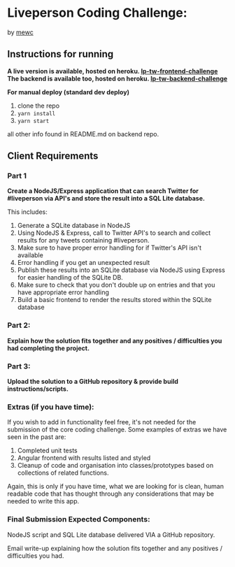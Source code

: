 # Liveperson Coding Challenge:

by [mewc](https://github.com/mewc)

## Instructions for running
**A live version is available, hosted on heroku. [lp-tw-frontend-challenge](https://lp-tw-frontend-challenge.herokuapp.com/)**
**The backend is available too, hosted on heroku. [lp-tw-backend-challenge](https://lp-tw-backend-challenge.herokuapp.com/)**

**For manual deploy (standard dev deploy)**
1. clone the repo
1. `yarn install`
1. `yarn start`

all other info found in README.md on backend repo.


## Client Requirements

### Part 1
 
**Create a NodeJS/Express application that can search Twitter for #liveperson via API's and store the result into a SQL Lite database.** 

This includes:

1. Generate a SQLite database in NodeJS
1. Using NodeJS & Express, call to Twitter API's to search and collect results for any tweets containing #liveperson.
1. Make sure to have proper error handling for if Twitter's API isn't available
1. Error handling if you get an unexpected result
1. Publish these results into an SQLite database via NodeJS using Express for easier handling of the SQLite DB. 
1. Make sure to check that you don't double up on entries and that you have appropriate error handling
1. Build a basic frontend to render the results stored within the SQLite database
 

### Part 2:
 **Explain how the solution fits together and any positives / difficulties you had completing the project.**

### Part 3:
 **Upload the solution to a GitHub repository & provide build instructions/scripts.**

 

### Extras (if you have time):

If you wish to add in functionality feel free, it's not needed for the submission of the core coding challenge. Some examples of extras we have seen in the past are:

1. Completed unit tests
1. Angular frontend with results listed and styled
1. Cleanup of code and organisation into classes/prototypes based on collections of related functions.

Again, this is only if you have time, what we are looking for is clean, human readable code that has thought through any considerations that may be needed to write this app.

 

 

### Final Submission Expected Components:

NodeJS script and SQL Lite database delivered VIA a GitHub repository.

Email write-up explaining how the solution fits together and any positives / difficulties you had.

 
